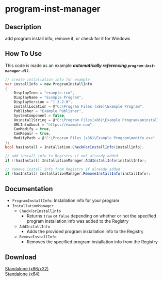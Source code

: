 # program-inst-manager
## Description
add program install info, remove it, or check for it for Windows

## How To Use
This code is made as an example ***automatically referencing `program-inst-manager.dll`***.<br/>
```csharp
// create installation info for example
var installInfo = new ProgramInstallInfo
{
    DisplayIcon = "example.ico",
    DisplayName = "Example Program",
    DisplayVersion = "1.3.2.0",
    InstallLocation = @"C:\Program Files (x86)\Example Program",
    Publisher = "Example Publisher",
    SystemComponent = false,
    UninstallString = @"C:\Program Files(x86)\Example Program\uninstall.exe",
    URLInfoAbout = "https://example.com",
    CanModify = true,
    CanRepair = true,
    ModifyPath = @"C:\Program Files (x86)\Example Program\modify.exe"
};
bool hasInstall = Installation.CheckForInstallInfo(installInfo);

// add install info to Registry if not already added
if (!hasInstall) InstallationManager.AddInstallInfo(installInfo);

// remove install info from Registry if already added
if (hasInstall) InstallationManager.RemoveInstallInfo(installInfo);
```

## Documentation
  * `ProgramInstallInfo`: Installation info for your program
  * `InstallationManager`
    * `CheckForInstallInfo`
      * Returns `true` or `false` depending on whether or not the specified program installation info was added to the Registry
    * `AddInstallInfo`
      * Adds the provided program installation info to the Registry
    * `RemoveInstallInfo`
      * Removes the specified program installation info from the Registry

## Download
[Standalone (x86/x32)](https://github.com/Lexz-08/program-inst-manager/releases/latest/download/program-inst-manager-x86.dll)<br/>
[Standalone (x64)](https://github.com/Lexz-08/program-inst-manager/releases/latest/download/program-inst-manager-x64.dll)
